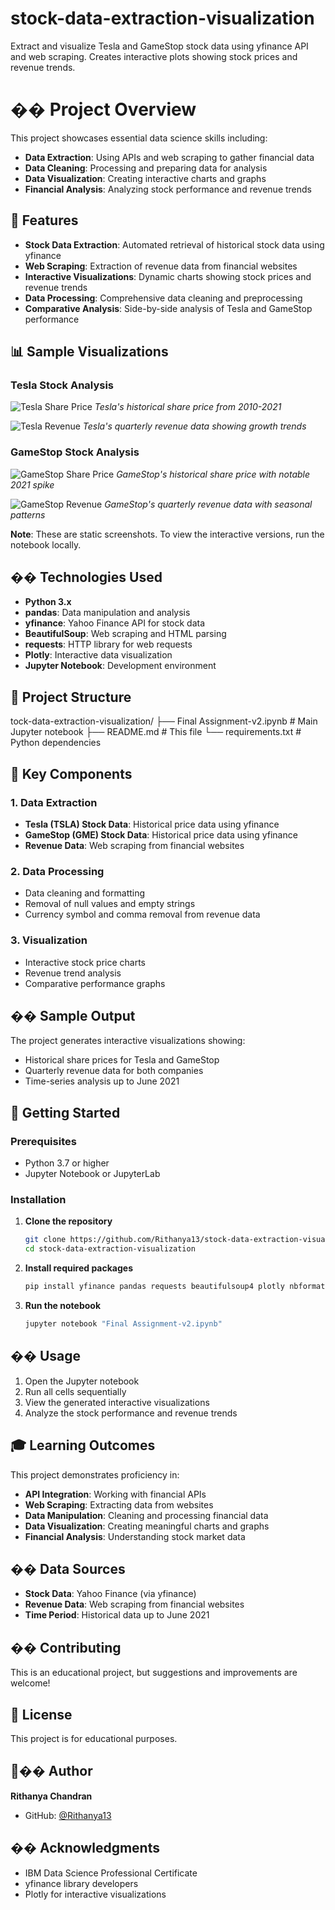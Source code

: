# stock-data-extraction-visualization
Extract and visualize Tesla and GameStop stock data using yfinance API and web scraping. Creates interactive plots showing stock prices and revenue trends.
# �� Project Overview

This project showcases essential data science skills including:
- **Data Extraction**: Using APIs and web scraping to gather financial data
- **Data Cleaning**: Processing and preparing data for analysis
- **Data Visualization**: Creating interactive charts and graphs
- **Financial Analysis**: Analyzing stock performance and revenue trends

## 🚀 Features

- **Stock Data Extraction**: Automated retrieval of historical stock data using yfinance
- **Web Scraping**: Extraction of revenue data from financial websites
- **Interactive Visualizations**: Dynamic charts showing stock prices and revenue trends
- **Data Processing**: Comprehensive data cleaning and preprocessing
- **Comparative Analysis**: Side-by-side analysis of Tesla and GameStop performance

## 📊 Sample Visualizations

### Tesla Stock Analysis
![Tesla Share Price](tesla_share_price.png)
*Tesla's historical share price from 2010-2021*

![Tesla Revenue](tesla_revenue.png)
*Tesla's quarterly revenue data showing growth trends*

### GameStop Stock Analysis
![GameStop Share Price](gamestop_share_price.png)
*GameStop's historical share price with notable 2021 spike*

![GameStop Revenue](gamestop_revenue.png)
*GameStop's quarterly revenue data with seasonal patterns*

**Note**: These are static screenshots. To view the interactive versions, run the notebook locally.

## ��️ Technologies Used

- **Python 3.x**
- **pandas**: Data manipulation and analysis
- **yfinance**: Yahoo Finance API for stock data
- **BeautifulSoup**: Web scraping and HTML parsing
- **requests**: HTTP library for web requests
- **Plotly**: Interactive data visualization
- **Jupyter Notebook**: Development environment

## 📁 Project Structure
tock-data-extraction-visualization/
├── Final Assignment-v2.ipynb # Main Jupyter notebook
├── README.md # This file
└── requirements.txt # Python dependencies
## 🎯 Key Components

### 1. Data Extraction
- **Tesla (TSLA) Stock Data**: Historical price data using yfinance
- **GameStop (GME) Stock Data**: Historical price data using yfinance
- **Revenue Data**: Web scraping from financial websites

### 2. Data Processing
- Data cleaning and formatting
- Removal of null values and empty strings
- Currency symbol and comma removal from revenue data

### 3. Visualization
- Interactive stock price charts
- Revenue trend analysis
- Comparative performance graphs

## �� Sample Output

The project generates interactive visualizations showing:
- Historical share prices for Tesla and GameStop
- Quarterly revenue data for both companies
- Time-series analysis up to June 2021

## 🚀 Getting Started

### Prerequisites
- Python 3.7 or higher
- Jupyter Notebook or JupyterLab
### Installation

1. **Clone the repository**
   ```bash
   git clone https://github.com/Rithanya13/stock-data-extraction-visualization.git
   cd stock-data-extraction-visualization
   ```

2. **Install required packages**
   ```bash
   pip install yfinance pandas requests beautifulsoup4 plotly nbformat
   ```

3. **Run the notebook**
   ```bash
   jupyter notebook "Final Assignment-v2.ipynb"
   ```

## �� Usage

1. Open the Jupyter notebook
2. Run all cells sequentially
3. View the generated interactive visualizations
4. Analyze the stock performance and revenue trends

## 🎓 Learning Outcomes

This project demonstrates proficiency in:
- **API Integration**: Working with financial APIs
- **Web Scraping**: Extracting data from websites
- **Data Manipulation**: Cleaning and processing financial data
- **Data Visualization**: Creating meaningful charts and graphs
- **Financial Analysis**: Understanding stock market data
## �� Data Sources

- **Stock Data**: Yahoo Finance (via yfinance)
- **Revenue Data**: Web scraping from financial websites
- **Time Period**: Historical data up to June 2021

## �� Contributing

This is an educational project, but suggestions and improvements are welcome!

## 📄 License

This project is for educational purposes.

## 👨‍�� Author

**Rithanya Chandran**
- GitHub: [@Rithanya13](https://github.com/Rithanya13)

## �� Acknowledgments

- IBM Data Science Professional Certificate
- yfinance library developers
- Plotly for interactive visualizations
